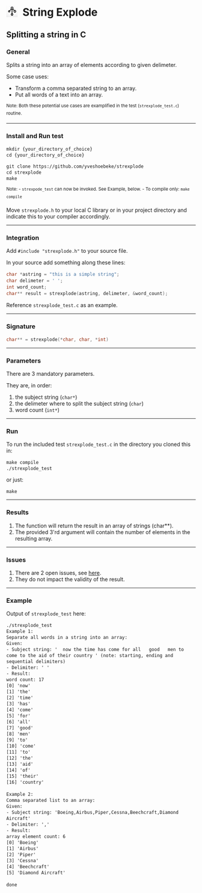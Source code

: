 <h1><img src="docs/string_explode.png" style="height:30px;width:30px;float:left;"/>&nbsp;&nbsp;String Explode</h1>

## Splitting a string in C

### General

Splits a string into an array of elements according to given delimeter.

Some case uses:

- Transform a comma separated string to an array.
- Put all words of a text into an array.

<sup>Note: Both these potential use cases are examplified in the test (```strexplode_test.c```) routine.</sup>

---

### Install and Run test

```shell
mkdir {your_directory_of_choice}
cd {your_directory_of_choice}
```

```shell
git clone https://github.com/yveshoebeke/strexplode
cd strexplode
make
```

<sup>Note: - ```strexpode_test``` can now be invoked. See Example, below. - To compile only: ```make compile```</sup>

Move ```strexplode.h``` to your local C library or in your project directory and indicate this to your compiler accordingly.

---

### Integration

Add ```#include "strexplode.h"``` to your source file.

In your source add something along these lines:

```C
char *astring = "this is a simple string";
char delimeter = ' ';
int word_count;
char** result = strexplode(astring, delimeter, &word_count);
```

Reference ```strexplode_test.c``` as an example.

---

### Signature

```C
char** = strexplode(*char, char, *int)
```

---

### Parameters

There are 3 mandatory parameters.

They are, in order:

1. the subject string (```char*```)
1. the delimeter where to split the subject string (```char```)
1. word count (```int*```)

---

### Run

To run the included test ```strexplode_test.c``` in the directory you cloned this in:

```shell
make compile
./strexplode_test
```

or just:

```shell
make
```

---

### Results

1. The function will return the result in an array of strings (char**).
1. The provided 3'rd argument will contain the number of elements in the resulting array.

---

### Issues

1. There are 2 open issues, see [here](https://github.com/yveshoebeke/strexplode/issues).
1. They do not impact the validity of the result.

---

### Example

Output of ```strexplode_test``` here:

```shell
./strexplode_test
Example 1:
Separate all words in a string into an array:
Given:
- Subject string: '  now the time has come for all   good   men to come to the aid of their country ' (note: starting, ending and sequential delimiters)
- Delimiter: ' '
- Result:
word count: 17
[0] 'now'
[1] 'the'
[2] 'time'
[3] 'has'
[4] 'come'
[5] 'for'
[6] 'all'
[7] 'good'
[8] 'men'
[9] 'to'
[10] 'come'
[11] 'to'
[12] 'the'
[13] 'aid'
[14] 'of'
[15] 'their'
[16] 'country'

Example 2:
Comma separated list to an array:
Given:
- Subject string: 'Boeing,Airbus,Piper,Cessna,Beechcraft,Diamond Aircraft'
- Delimiter: ','
- Result:
array element count: 6
[0] 'Boeing'
[1] 'Airbus'
[2] 'Piper'
[3] 'Cessna'
[4] 'Beechcraft'
[5] 'Diamond Aircraft'

done
```
